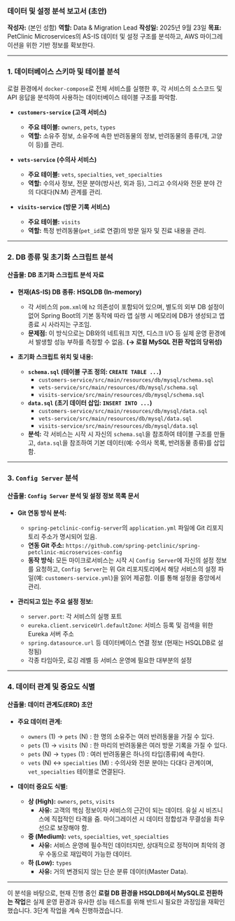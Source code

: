 ### **데이터 및 설정 분석 보고서 (초안)**

**작성자:** (본인 성함)
**역할:** Data & Migration Lead
**작성일:** 2025년 9월 23일
**목표:** PetClinic Microservices의 AS-IS 데이터 및 설정 구조를 분석하고, AWS 마이그레이션을 위한 기반 정보를 확보한다.

---

### **1. 데이터베이스 스키마 및 테이블 분석**

로컬 환경에서 `docker-compose`로 전체 서비스를 실행한 후, 각 서비스의 소스코드 및 API 응답을 분석하여 사용하는 데이터베이스 테이블 구조를 파악함.

-   **`customers-service` (고객 서비스)**
    -   **주요 테이블:** `owners`, `pets`, `types`
    -   **역할:** 소유주 정보, 소유주에 속한 반려동물의 정보, 반려동물의 종류(개, 고양이 등)를 관리.

-   **`vets-service` (수의사 서비스)**
    -   **주요 테이블:** `vets`, `specialties`, `vet_specialties`
    -   **역할:** 수의사 정보, 전문 분야(방사선, 외과 등), 그리고 수의사와 전문 분야 간의 다대다(N:M) 관계를 관리.

-   **`visits-service` (방문 기록 서비스)**
    -   **주요 테이블:** `visits`
    -   **역할:** 특정 반려동물(`pet_id`로 연결)의 방문 일자 및 진료 내용을 관리.

---

### **2. DB 종류 및 초기화 스크립트 분석**

#### **산출물: DB 초기화 스크립트 분석 자료**

-   **현재(AS-IS) DB 종류:** **HSQLDB (In-memory)**
    -   각 서비스의 `pom.xml`에 `h2` 의존성이 포함되어 있으며, 별도의 외부 DB 설정이 없어 Spring Boot의 기본 동작에 따라 앱 실행 시 메모리에 DB가 생성되고 앱 종료 시 사라지는 구조임.
    -   **문제점:** 이 방식으로는 DB와의 네트워크 지연, 디스크 I/O 등 실제 운영 환경에서 발생할 성능 부하를 측정할 수 없음. **(→ 로컬 MySQL 전환 작업의 당위성)**

-   **초기화 스크립트 위치 및 내용:**
    -   **`schema.sql` (테이블 구조 정의: `CREATE TABLE ...`)**
        -   `customers-service/src/main/resources/db/mysql/schema.sql`
        -   `vets-service/src/main/resources/db/mysql/schema.sql`
        -   `visits-service/src/main/resources/db/mysql/schema.sql`
    -   **`data.sql` (초기 데이터 삽입: `INSERT INTO ...`)**
        -   `customers-service/src/main/resources/db/mysql/data.sql`
        -   `vets-service/src/main/resources/db/mysql/data.sql`
        -   `visits-service/src/main/resources/db/mysql/data.sql`
    -   **분석:** 각 서비스는 시작 시 자신의 `schema.sql`을 참조하여 테이블 구조를 만들고, `data.sql`을 참조하여 기본 데이터(예: 수의사 목록, 반려동물 종류)를 삽입함.

---

### **3. `Config Server` 분석**

#### **산출물: `Config Server` 분석 및 설정 정보 목록 문서**

-   **Git 연동 방식 분석:**
    -   `spring-petclinic-config-server`의 `application.yml` 파일에 Git 리포지토리 주소가 명시되어 있음.
    -   **연동 Git 주소:** `https://github.com/spring-petclinic/spring-petclinic-microservices-config`
    -   **동작 방식:** 모든 마이크로서비스는 시작 시 `Config Server`에 자신의 설정 정보를 요청하고, `Config Server`는 위 Git 리포지토리에서 해당 서비스의 설정 파일(예: `customers-service.yml`)을 읽어 제공함. 이를 통해 설정을 중앙에서 관리.

-   **관리되고 있는 주요 설정 정보:**
    -   `server.port`: 각 서비스의 실행 포트
    -   `eureka.client.serviceUrl.defaultZone`: 서비스 등록 및 검색을 위한 Eureka 서버 주소
    -   `spring.datasource.url` 등 데이터베이스 연결 정보 (현재는 HSQLDB로 설정됨)
    -   각종 타임아웃, 로깅 레벨 등 서비스 운영에 필요한 대부분의 설정

---

### **4. 데이터 관계 및 중요도 식별**

#### **산출물: 데이터 관계도(ERD) 초안**

-   **주요 데이터 관계:**
    -   `owners` (1) → `pets` (N) : 한 명의 소유주는 여러 반려동물을 가질 수 있다.
    -   `pets` (1) → `visits` (N) : 한 마리의 반려동물은 여러 방문 기록을 가질 수 있다.
    -   `pets` (N) → `types` (1) : 여러 반려동물은 하나의 타입(종류)에 속한다.
    -   `vets` (N) ↔ `specialties` (M) : 수의사와 전문 분야는 다대다 관계이며, `vet_specialties` 테이블로 연결된다.

-   **데이터 중요도 식별:**
    -   **상 (High):** `owners`, `pets`, `visits`
        -   **사유:** 고객의 핵심 정보이자 서비스의 근간이 되는 데이터. 유실 시 비즈니스에 직접적인 타격을 줌. 마이그레이션 시 데이터 정합성과 무결성을 최우선으로 보장해야 함.
    -   **중 (Medium):** `vets`, `specialties`, `vet_specialties`
        -   **사유:** 서비스 운영에 필수적인 데이터지만, 상대적으로 정적이며 최악의 경우 수동으로 재입력이 가능한 데이터.
    -   **하 (Low):** `types`
        -   **사유:** 거의 변경되지 않는 단순 분류 데이터(Master Data).

---

이 분석을 바탕으로, 현재 진행 중인 **로컬 DB 환경을 HSQLDB에서 MySQL로 전환하는 작업**은 실제 운영 환경과 유사한 성능 테스트를 위해 반드시 필요한 과정임을 재확인했습니다. 3단계 작업을 계속 진행하겠습니다.
